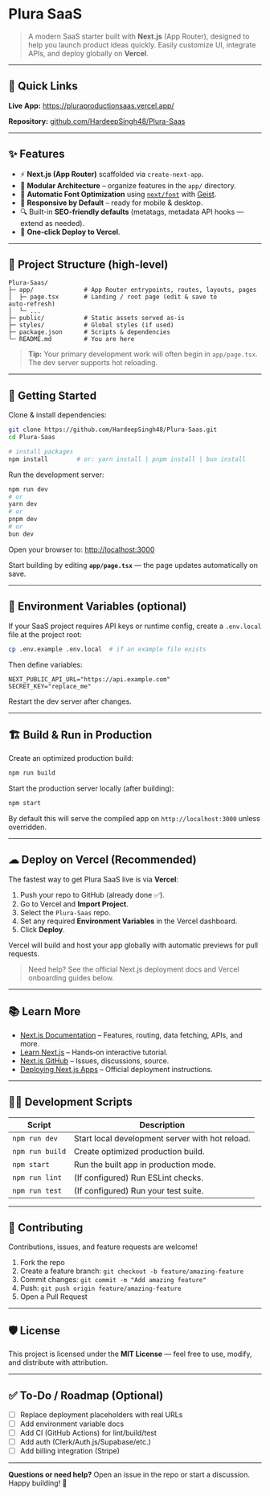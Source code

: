 # Plura SaaS

> A modern SaaS starter built with **Next.js** (App Router), designed to help you launch product ideas quickly. Easily customize UI, integrate APIs, and deploy globally on **Vercel**.

---

## 🔗 Quick Links

**Live App:** https://pluraproductionsaas.vercel.app/


**Repository:** [github.com/HardeepSingh48/Plura-Saas](https://github.com/HardeepSingh48/Plura-Saas)

---

## ✨ Features

* ⚡ **Next.js (App Router)** scaffolded via `create-next-app`.
* 🧩 **Modular Architecture** – organize features in the `app/` directory.
* 🎨 **Automatic Font Optimization** using [`next/font`](https://nextjs.org/docs/app/building-your-application/optimizing/fonts) with [Geist](https://vercel.com/font).
* 📱 **Responsive by Default** – ready for mobile & desktop.
* 🔍 Built-in **SEO-friendly defaults** (metatags, metadata API hooks — extend as needed).
* 🚀 **One‑click Deploy to Vercel**.

---

## 📁 Project Structure (high-level)

```
Plura-Saas/
├─ app/              # App Router entrypoints, routes, layouts, pages
│  ├─ page.tsx       # Landing / root page (edit & save to auto‑refresh)
│  └─ ...
├─ public/           # Static assets served as-is
├─ styles/           # Global styles (if used)
├─ package.json      # Scripts & dependencies
└─ README.md         # You are here
```

> **Tip:** Your primary development work will often begin in `app/page.tsx`. The dev server supports hot reloading.

---

## 🚧 Getting Started

Clone & install dependencies:

```bash
git clone https://github.com/HardeepSingh48/Plura-Saas.git
cd Plura-Saas

# install packages
npm install        # or: yarn install | pnpm install | bun install
```

Run the development server:

```bash
npm run dev
# or
yarn dev
# or
pnpm dev
# or
bun dev
```

Open your browser to: [http://localhost:3000](http://localhost:3000)

Start building by editing **`app/page.tsx`** — the page updates automatically on save.

---

## 🧪 Environment Variables (optional)

If your SaaS project requires API keys or runtime config, create a `.env.local` file at the project root:

```bash
cp .env.example .env.local  # if an example file exists
```

Then define variables:

```env
NEXT_PUBLIC_API_URL="https://api.example.com"
SECRET_KEY="replace_me"
```

Restart the dev server after changes.

---

## 🏗 Build & Run in Production

Create an optimized production build:

```bash
npm run build
```

Start the production server locally (after building):

```bash
npm start
```

By default this will serve the compiled app on `http://localhost:3000` unless overridden.

---

## ☁ Deploy on Vercel (Recommended)

The fastest way to get Plura SaaS live is via **Vercel**:

1. Push your repo to GitHub (already done ✅).
2. Go to Vercel and **Import Project**.
3. Select the `Plura-Saas` repo.
4. Set any required **Environment Variables** in the Vercel dashboard.
5. Click **Deploy**.

Vercel will build and host your app globally with automatic previews for pull requests.

> Need help? See the official Next.js deployment docs and Vercel onboarding guides below.

---

## 📚 Learn More

* [Next.js Documentation](https://nextjs.org/docs) – Features, routing, data fetching, APIs, and more.
* [Learn Next.js](https://nextjs.org/learn) – Hands‑on interactive tutorial.
* [Next.js GitHub](https://github.com/vercel/next.js) – Issues, discussions, source.
* [Deploying Next.js Apps](https://nextjs.org/docs/app/building-your-application/deploying) – Official deployment instructions.

---

## 🧑‍💻 Development Scripts

| Script          | Description                                     |
| --------------- | ----------------------------------------------- |
| `npm run dev`   | Start local development server with hot reload. |
| `npm run build` | Create optimized production build.              |
| `npm start`     | Run the built app in production mode.           |
| `npm run lint`  | (If configured) Run ESLint checks.              |
| `npm run test`  | (If configured) Run your test suite.            |

---

## 🤝 Contributing

Contributions, issues, and feature requests are welcome!

1. Fork the repo
2. Create a feature branch: `git checkout -b feature/amazing-feature`
3. Commit changes: `git commit -m "Add amazing feature"`
4. Push: `git push origin feature/amazing-feature`
5. Open a Pull Request

---

## 🛡 License

This project is licensed under the **MIT License** — feel free to use, modify, and distribute with attribution.


---

## ✅ To‑Do / Roadmap (Optional)

* [ ] Replace deployment placeholders with real URLs
* [ ] Add environment variable docs
* [ ] Add CI (GitHub Actions) for lint/build/test
* [ ] Add auth (Clerk/Auth.js/Supabase/etc.)
* [ ] Add billing integration (Stripe)

---

**Questions or need help?** Open an issue in the repo or start a discussion. Happy building! 🎉

